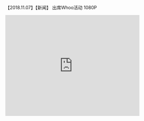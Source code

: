 【2018.11.07】【新闻】 出席Whoo活动 1080P       
<iframe width="420" height="315" src="https://v.miaopai.com/iframe?scid=H1HCZtSn4?fid=1034:4304059868319503" frameborder="0" allowfullscreen></iframe>
